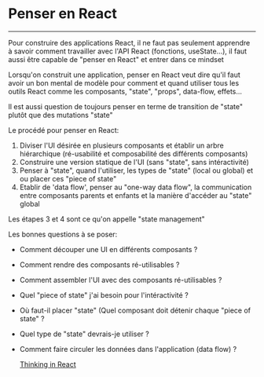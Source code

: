 # Penser en React

-----------

Pour construire des applications React, il ne faut pas seulement apprendre à savoir comment travailler avec l'API React (fonctions, useState...), il faut aussi être capable de "penser en React" et entrer dans ce mindset

Lorsqu'on construit une application, penser en React veut dire qu'il faut avoir un bon mental de modèle pour comment et quand utiliser tous les outils React comme les composants, "state", "props", data-flow, effets...

Il est aussi question de toujours penser en terme de transition de "state" plutôt que des mutations "state"

Le procédé pour penser en React:
1. Diviser l'UI désirée en plusieurs composants et établir un arbre hiérarchique (ré-usabilité et composabilité des différents composants)
2. Construire une version statique de l'UI (sans "state", sans intéractivité)
3. Penser à "state", quand l'utiliser, les types de "state" (local ou global) et ou placer ces "piece of state"
4. Etablir de 'data flow', penser au "one-way data flow", la communication entre composants parents et enfants et la manière d'accéder au "state" global 

Les étapes 3 et 4 sont ce qu'on appelle "state management"

Les bonnes questions à se poser:
- Comment découper une UI en différents composants ?

- Comment rendre des composants ré-utilisables ?

- Comment assembler l'UI avec des composants ré-utilisables ?

- Quel "piece of state" j'ai besoin pour l'intéractivité ?

- Où faut-il placer "state" (Quel composant doit détenir chaque "piece of state" ?

- Quel type de "state" devrais-je utiliser ?

- Comment faire circuler les données dans l'application (data flow) ?

  

  [Thinking in React](https://react.dev/learn/thinking-in-react)
